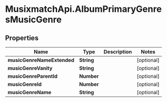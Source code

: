 # MusixmatchApi.AlbumPrimaryGenresMusicGenre

## Properties
Name | Type | Description | Notes
------------ | ------------- | ------------- | -------------
**musicGenreNameExtended** | **String** |  | [optional] 
**musicGenreVanity** | **String** |  | [optional] 
**musicGenreParentId** | **Number** |  | [optional] 
**musicGenreId** | **Number** |  | [optional] 
**musicGenreName** | **String** |  | [optional] 


